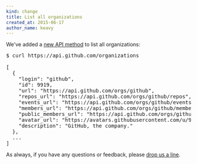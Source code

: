 ```yaml
---
kind: change
title: List all organizations
created_at: 2015-06-17
author_name: keavy
---
```


We've added a [new API method](/v3/orgs#list-all-organizations) to list all organizations:

<pre class="terminal">
$ curl https://api.github.com/organizations

[
  {
    "login": "github",
    "id": 9919,
    "url": "https://api.github.com/orgs/github",
    "repos_url": "https://api.github.com/orgs/github/repos",
    "events_url": "https://api.github.com/orgs/github/events",
    "members_url": "https://api.github.com/orgs/github/members{/member}",
    "public_members_url": "https://api.github.com/orgs/github/public_members{/member}",
    "avatar_url": "https://avatars.githubusercontent.com/u/9919?v=3",
    "description": "GitHub, the company."
  },
  ...
]
</pre>

As always, if you have any questions or feedback, please [drop us a line][contact].

[contact]: https://github.com/contact?form[subject]=API+-+Listing+Organizations
